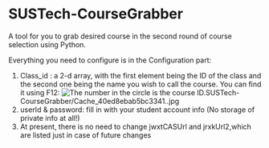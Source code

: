 # SUSTech-CourseGrabber
A tool for you to grab desired course in the second round of course selection using Python.

Everything you need to configure is in the Configuration part:
  1. Class_id : a 2-d array, with the first element being the ID of the class and the second one being the name you wish to call the course.
      You can find it using F12:
        ![The number in the circle is the course ID.](AAA)SUSTech-CourseGrabber/Cache_40ed8ebab5bc3341..jpg
  2. userId & password: fill in with your student account info (No storage of private info at all!)
  3. At present, there is no need to change jwxtCASUrl and jrxkUrl2,which are listed just in case of future changes
